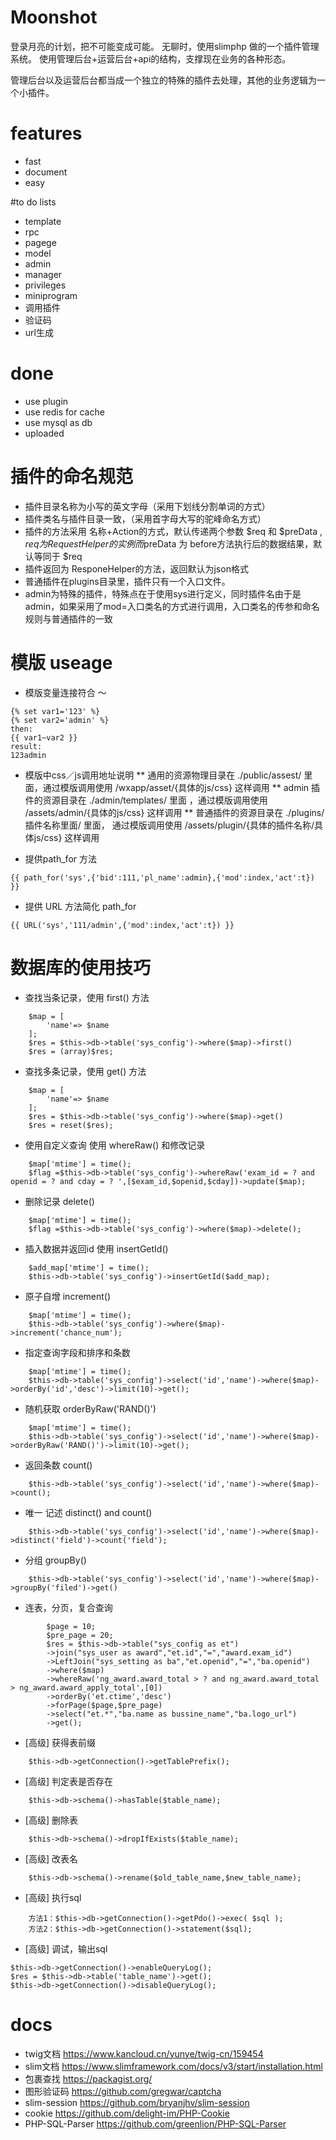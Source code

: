 # Moonshot
登录月亮的计划，把不可能变成可能。
无聊时，使用slimphp 做的一个插件管理系统。
使用管理后台+运营后台+api的结构，支撑现在业务的各种形态。

管理后台以及运营后台都当成一个独立的特殊的插件去处理，其他的业务逻辑为一个小插件。


# features
* fast
* document
* easy

#to do lists
* template
* rpc
* pagege
* model
* admin
* manager
* privileges
* miniprogram
* 调用插件
* 验证码
* url生成


# done
* use plugin
* use redis for cache
* use mysql as db
* uploaded

# 插件的命名规范
* 插件目录名称为小写的英文字母（采用下划线分割单词的方式）
* 插件类名与插件目录一致，（采用首字母大写的驼峰命名方式）
* 插件的方法采用 名称+Action的方式，默认传递两个参数 $req 和 $preData , $req 为 RequestHelper的实例 而$preData 为 before方法执行后的数据结果，默认等同于 $req
* 插件返回为 ResponeHelper的方法，返回默认为json格式
* 普通插件在plugins目录里，插件只有一个入口文件。
* admin为特殊的插件，特殊点在于使用sys进行定义，同时插件名由于是admin，如果采用了mod=入口类名的方式进行调用，入口类名的传参和命名规则与普通插件的一致

# 模版 useage
* 模版变量连接符合 ～
```
{% set var1='123' %}
{% set var2='admin' %}
then:
{{ var1~var2 }}
result:
123admin

```
* 模版中css／js调用地址说明
** 通用的资源物理目录在 ./public/assest/ 里面，通过模版调用使用 /wxapp/asset/{具体的js/css} 这样调用
** admin 插件的资源目录在 ./admin/templates/ 里面 ，通过模版调用使用 /assets/admin/{具体的js/css} 这样调用
** 普通插件的资源目录在 ./plugins/插件名称里面/ 里面， 通过模版调用使用 /assets/plugin/{具体的插件名称/具体js/css} 这样调用

* 提供path_for 方法
```
{{ path_for('sys',{'bid':111,'pl_name':admin},{'mod':index,'act':t}) }}
```
* 提供 URL 方法简化 path_for
```
{{ URL('sys','111/admin',{'mod':index,'act':t}) }}
```

# 数据库的使用技巧
* 查找当条记录，使用 first() 方法
```
    $map = [
        'name'=> $name
    ];
    $res = $this->db->table('sys_config')->where($map)->first()
    $res = (array)$res;
```
* 查找多条记录，使用 get() 方法
```
    $map = [
        'name'=> $name
    ];
    $res = $this->db->table('sys_config')->where($map)->get()
    $res = reset($res);
```
* 使用自定义查询 使用 whereRaw() 和修改记录
```
    $map['mtime'] = time();
    $flag =$this->db->table('sys_config')->whereRaw('exam_id = ? and openid = ? and cday = ? ',[$exam_id,$openid,$cday])->update($map);

```
* 删除记录 delete()
```
    $map['mtime'] = time();
    $flag =$this->db->table('sys_config')->where($map)->delete();

```
* 插入数据并返回id 使用 insertGetId()
```
    $add_map['mtime'] = time();
    $this->db->table('sys_config')->insertGetId($add_map);
```
* 原子自增 increment()
```
    $map['mtime'] = time();
    $this->db->table('sys_config')->where($map)->increment('chance_num');
```
* 指定查询字段和排序和条数
```
    $map['mtime'] = time();
    $this->db->table('sys_config')->select('id','name')->where($map)->orderBy('id','desc')->limit(10)->get();
```

* 随机获取  orderByRaw('RAND()')
```
    $map['mtime'] = time();
    $this->db->table('sys_config')->select('id','name')->where($map)->orderByRaw('RAND()')->limit(10)->get();

```
* 返回条数 count()
```
    $this->db->table('sys_config')->select('id','name')->where($map)->count();
```
* 唯一 记述 distinct() and count()

```
    $this->db->table('sys_config')->select('id','name')->where($map)->distinct('field')->count('field');
```
* 分组 groupBy()
```
    $this->db->table('sys_config')->select('id','name')->where($map)->groupBy('filed')->get()
```


* 连表，分页，复合查询
```
        $page = 10;
        $pre_page = 20;
        $res = $this->db->table("sys_config as et")
        ->join("sys_user as award","et.id","=","award.exam_id")
        ->LeftJoin("sys_setting as ba","et.openid","=","ba.openid")
        ->where($map)
        ->whereRaw('ng_award.award_total > ? and ng_award.award_total > ng_award.award_apply_total',[0])
        ->orderBy('et.ctime','desc')
        ->forPage($page,$pre_page)
        ->select("et.*","ba.name as bussine_name","ba.logo_url")
        ->get();
```

* [高级] 获得表前缀
```
    $this->db->getConnection()->getTablePrefix();
```

* [高级] 判定表是否存在
```
    $this->db->schema()->hasTable($table_name);
```

* [高级] 删除表
```
    $this->db->schema()->dropIfExists($table_name);
```

* [高级] 改表名
```
    $this->db->schema()->rename($old_table_name,$new_table_name);
```

* [高级] 执行sql
```
    方法1：$this->db->getConnection()->getPdo()->exec( $sql );
    方法2：$this->db->getConnection()->statement($sql);
```

* [高级] 调试，输出sql
```
$this->db->getConnection()->enableQueryLog();
$res = $this->db->table('table_name')->get();
$this->db->getConnection()->disableQueryLog();
```


# docs
* twig文档 https://www.kancloud.cn/yunye/twig-cn/159454
* slim文档 https://www.slimframework.com/docs/v3/start/installation.html
* 包裹查找 https://packagist.org/
* 图形验证码 https://github.com/gregwar/captcha
* slim-session https://github.com/bryanjhv/slim-session
* cookie https://github.com/delight-im/PHP-Cookie
* PHP-SQL-Parser https://github.com/greenlion/PHP-SQL-Parser



